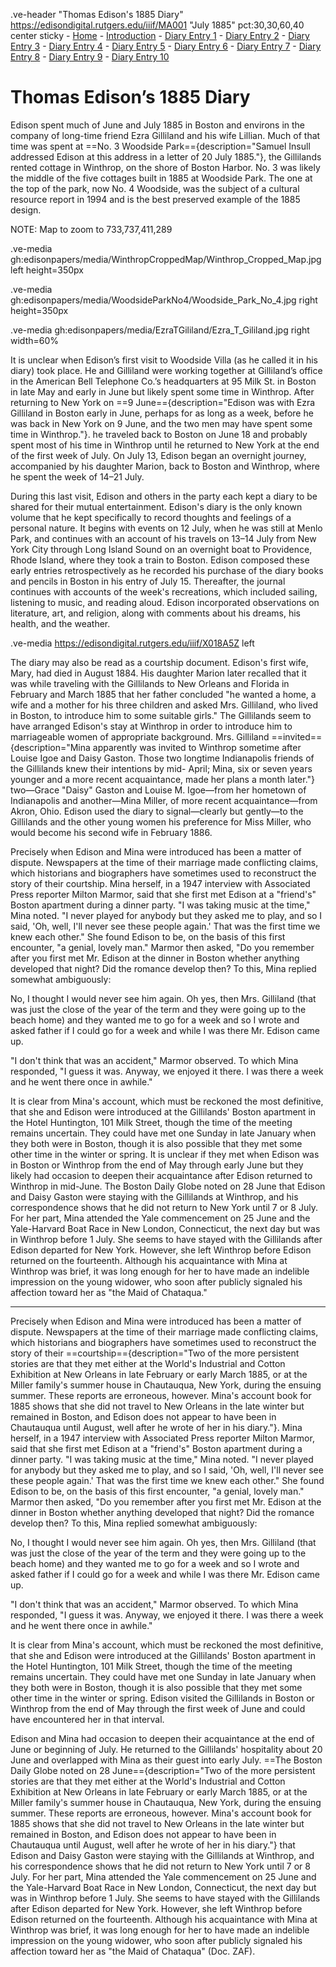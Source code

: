 .ve-header "Thomas Edison's 1885 Diary" https://edisondigital.rutgers.edu/iiif/MA001 "July 1885" pct:30,30,60,40 center sticky 
    - [Home](/)
    - [Introduction](/introduction)
    - [Diary Entry 1](/1)
    - [Diary Entry 2](/2)
    - [Diary Entry 3](/3)
    - [Diary Entry 4](/4)
    - [Diary Entry 5](/5)
    - [Diary Entry 6](/6)
    - [Diary Entry 7](/7)
    - [Diary Entry 8](/8)
    - [Diary Entry 9](/9)
    - [Diary Entry 10](/10)

# Thomas Edison’s 1885 Diary 

Edison spent much of June and July 1885 in Boston and environs in the company of long-time friend Ezra Gilliland and his wife Lillian.  Much of that time was spent at ==No. 3 Woodside Park=={description="Samuel Insull addressed Edison at this address in a letter of 20 July 1885."}, the Gillilands rented cottage in Winthrop, on the shore of Boston Harbor. No. 3 was likely the middle of the five cottages built in 1885 at Woodside Park. The one at the top of the park, now No. 4 Woodside, was the subject of a cultural resource report in 1994 and is the best preserved example of the 1885 design.

NOTE: Map to zoom to 733,737,411,289

.ve-media gh:edisonpapers/media/WinthropCroppedMap/Winthrop_Cropped_Map.jpg left height=350px

.ve-media gh:edisonpapers/media/WoodsideParkNo4/Woodside_Park_No_4.jpg right height=350px

.ve-media gh:edisonpapers/media/EzraTGililand/Ezra_T_Gililand.jpg right width=60%

It is unclear when Edison’s first visit to Woodside Villa (as he called it in his diary) took place. He and Gilliland were working together at Gilliland’s office in the American Bell Telephone Co.’s headquarters at 95 Milk St. in Boston in late May and early in June but likely spent some time in Winthrop. After returning to New York on ==9 June=={description="Edison was with Ezra Gilliland in Boston early in June, perhaps for as long as a week, before he was back in New York on 9 June, and the two men may have spent some time in Winthrop."}. he traveled back to Boston on June 18 and probably spent most of his time in Winthrop until he returned to New York at the end of the first week of July.  On July 13, Edison began an overnight journey, accompanied by his daughter Marion, back to Boston and Winthrop, where he spent the week of 14–21 July.  


During this last visit, Edison and others in the party each kept a diary to be shared for their mutual entertainment. Edison's diary is the only known volume that he kept specifically to record thoughts and feelings of a personal nature.  It begins with events on 12 July, when he was still at Menlo Park, and continues with an account of his travels on 13–14 July from New York City through Long Island Sound on an overnight boat to Providence, Rhode Island, where they took a train to Boston. Edison composed these early entries retrospectively as he recorded his purchase of the diary books and pencils in Boston in his entry of July 15. Thereafter, the journal continues with accounts of the week's recreations, which included sailing, listening to music, and reading aloud.  Edison incorporated observations on literature, art, and religion, along with comments about his dreams, his health, and the weather.  

.ve-media https://edisondigital.rutgers.edu/iiif/X018A5Z left

The diary may also be read as a courtship document. Edison's first wife, Mary, had died in August 1884. His daughter Marion later recalled that it was while traveling with the Gillilands to New Orleans and Florida in February and March 1885 that her father concluded "he wanted a home, a wife and a mother for his three children and asked Mrs. Gilliland, who lived in Boston, to introduce him to some suitable girls." The Gillilands seem to have arranged Edison's stay at Winthrop in order to introduce him to marriageable women of appropriate background.  Mrs. Gilliland ==invited=={description="Mina apparently was invited to Winthrop sometime after Louise Igoe and Daisy Gaston. Those two longtime Indianapolis friends of the Gillilands knew their intentions by mid- April; Mina, six or seven years younger and a more recent acquaintance, made her plans a month later."} two—Grace "Daisy" Gaston and Louise M. Igoe—from her hometown of Indianapolis and another—Mina Miller, of more recent acquaintance—from Akron, Ohio.  Edison used the diary to signal—clearly but gently—to the Gillilands and the other young women his preference for Miss Miller, who would become his second wife in February 1886. 


Precisely when Edison and Mina were introduced has been a matter of dispute.  Newspapers at the time of their marriage made conflicting claims, which historians and biographers have sometimes used to reconstruct the story of their courtship. Mina herself, in a 1947 interview with Associated Press reporter Milton Marmor, said that she first met Edison at a "friend's" Boston apartment during a dinner party. "I was taking music at the time," Mina noted. "I never played for anybody but they asked me to play, and so I said, 'Oh, well, I'll never see these people again.' That was the first time we knew each other." She found Edison to be, on the basis of this first encounter, "a genial, lovely man."  Marmor then asked, "Do you remember after you first met Mr. Edison at the dinner in Boston whether anything developed that night? Did the romance develop then? To this, Mina replied somewhat ambiguously: 

No, I thought I would never see him again. Oh yes, then Mrs. Gilliland (that was just the close of the year of the term and they were going up to the beach home) and they wanted me to go for a week and so I wrote and asked father if I could go for a week and while I was there Mr. Edison came up.  

"I don't think that was an accident," Marmor observed. To which Mina responded, "I guess it was. Anyway, we enjoyed it there. I was there a week and he went there once in awhile." 

It is clear from Mina's account, which must be reckoned the most definitive, that she and Edison were introduced at the Gillilands' Boston apartment in the Hotel Huntington, 101 Milk Street, though the time of the meeting remains uncertain.  They could have met one Sunday in late January when they both were in Boston, though it is also possible that they met some other time in the winter or spring. It is unclear if they met when Edison was in Boston or Winthrop from the end of May through early June but they likely had occasion to deepen their acquaintance after Edison returned to Winthrop in mid-June.  The Boston Daily Globe noted on 28 June that Edison and Daisy Gaston were staying with the Gillilands at Winthrop, and his correspondence shows that he did not return to New York until 7 or 8 July.  For her part, Mina attended the Yale commencement on 25 June and the Yale-Harvard Boat Race in New London, Connecticut, the next day but was in Winthrop before 1 July.  She seems to have stayed with the Gillilands after Edison departed for New York.  However, she left Winthrop before Edison returned on the fourteenth. Although his acquaintance with Mina at Winthrop was brief, it was long enough for her to have made an indelible impression on the young widower, who soon after publicly signaled his affection toward her as "the Maid of Chataqua."  

 

 

----




Precisely when Edison and Mina were introduced has been a matter of dispute.  Newspapers at the time of their marriage made conflicting claims, which historians and biographers have sometimes used to reconstruct the story of their ==courtship=={description="Two of the more persistent stories are that they met either at the World's Industrial and Cotton Exhibition at New Orleans in late February or early March 1885, or at the Miller family's summer house in Chautauqua, New York, during the ensuing summer. These reports are erroneous, however. Mina's account book for 1885 shows that she did not travel to New Orleans in the late winter but remained in Boston, and Edison does not appear to have been in Chautauqua until August, well after he wrote of her in his diary."}. Mina herself, in a 1947 interview with Associated Press reporter Milton Marmor, said that she first met Edison at a "friend's" Boston apartment during a dinner party. "I was taking music at the time," Mina noted. "I never played for anybody but they asked me to play, and so I said, 'Oh, well, I'll never see these people again.' That was the first time we knew each other." She found Edison to be, on the basis of this first encounter, "a genial, lovely man."  Marmor then asked, "Do you remember after you first met Mr. Edison at the dinner in Boston whether anything developed that night? Did the romance develop then? To this, Mina replied somewhat ambiguously: 

No, I thought I would never see him again. Oh yes, then Mrs. Gilliland (that was just the close of the year of the term and they were going up to the beach home) and they wanted me to go for a week and so I wrote and asked father if I could go for a week and while I was there Mr. Edison came up.  

"I don't think that was an accident," Marmor observed. To which Mina responded, "I guess it was. Anyway, we enjoyed it there. I was there a week and he went there once in awhile." 

It is clear from Mina's account, which must be reckoned the most definitive, that she and Edison were introduced at the Gillilands' Boston apartment in the Hotel Huntington, 101 Milk Street, though the time of the meeting remains uncertain.  They could have met one Sunday in late January when they both were in Boston, though it is also possible that they met some other time in the winter or spring. Edison visited the Gillilands in Boston or Winthrop from the end of May through the first week of June and could have encountered her in that interval. 

Edison and Mina had occasion to deepen their acquaintance at the end of June or beginning of July.  He returned to the Gillilands' hospitality about 20 June and overlapped with Mina as their guest into early July.  ==The Boston Daily Globe noted on 28 June=={description="Two of the more persistent stories are that they met either at the World's Industrial and Cotton Exhibition at New Orleans in late February or early March 1885, or at the Miller family's summer house in Chautauqua, New York, during the ensuing summer. These reports are erroneous, however. Mina's account book for 1885 shows that she did not travel to New Orleans in the late winter but remained in Boston, and Edison does not appear to have been in Chautauqua until August, well after he wrote of her in his diary."} that Edison and Daisy Gaston were staying with the Gillilands at Winthrop, and his correspondence shows that he did not return to New York until 7 or 8 July.  For her part, Mina attended the Yale commencement on 25 June and the Yale-Harvard Boat Race in New London, Connecticut, the next day but was in Winthrop before 1 July.  She seems to have stayed with the Gillilands after Edison departed for New York.  However, she left Winthrop before Edison returned on the fourteenth. Although his acquaintance with Mina at Winthrop was brief, it was long enough for her to have made an indelible impression on the young widower, who soon after publicly signaled his affection toward her as "the Maid of Chataqua" (Doc. ZAF). 

 

 
